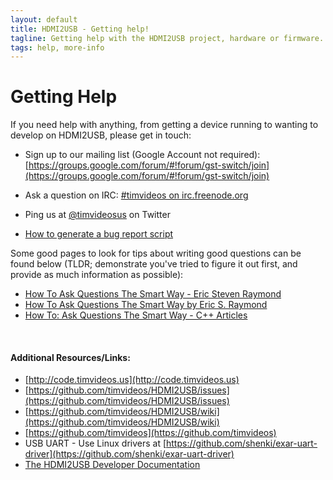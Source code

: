 ```yaml
---
layout: default
title: HDMI2USB - Getting help!
tagline: Getting help with the HDMI2USB project, hardware or firmware.
tags: help, more-info
---
```


# Getting Help

If you need help with anything, from getting a device running to wanting to develop on HDMI2USB, please get in touch:

 * Sign up to our mailing list (Google Account not required): [https://groups.google.com/forum/#!forum/gst-switch/join](https://groups.google.com/forum/#!forum/gst-switch/join)

 * Ask a question on IRC: [#timvideos on irc.freenode.org](http://webchat.freenode.net?channels=%23timvideos)
 * Ping us at [@timvideosus](https://twitter.com/timvideosus) on Twitter

 * [How to generate a bug report script](https://github.com/timvideos/HDMI2USB/wiki/Bug-report-script)


Some good pages to look for tips about writing good questions can be found below (TLDR; demonstrate you've tried to figure it out first, and provide as much information as possible):

 * [How To Ask Questions The Smart Way - Eric Steven Raymond](http://www.catb.org/esr/faqs/smart-questions.html)
 * [How To Ask Questions The Smart Way by Eric S. Raymond](http://taz.newffr.com/TAZ/Sysadm/unix.guide/smart-questions.html)
 * [How To: Ask Questions The Smart Way - C++ Articles](http://www.cplusplus.com/articles/jLzyhbRD/)

<br>

#### Additional Resources/Links:

 * [http://code.timvideos.us](http://code.timvideos.us)
 * [https://github.com/timvideos/HDMI2USB/issues](https://github.com/timvideos/HDMI2USB/issues)
 * [https://github.com/timvideos/HDMI2USB/wiki](https://github.com/timvideos/HDMI2USB/wiki)
 * [https://github.com/timvideos](https://github.com/timvideos)
 * USB UART - Use Linux drivers at [https://github.com/shenki/exar-uart-driver](https://github.com/shenki/exar-uart-driver)
 * [The HDMI2USB Developer Documentation](http://j.mp/hdmi2usb-dev-gdoc)

